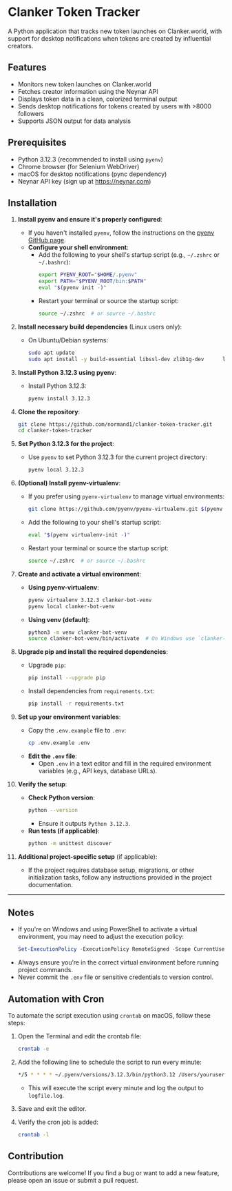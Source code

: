 # Clanker Token Tracker

A Python application that tracks new token launches on Clanker.world, with support for desktop notifications when tokens are created by influential creators.

## Features

- Monitors new token launches on Clanker.world
- Fetches creator information using the Neynar API
- Displays token data in a clean, colorized terminal output
- Sends desktop notifications for tokens created by users with >8000 followers
- Supports JSON output for data analysis

## Prerequisites

- Python 3.12.3 (recommended to install using `pyenv`)
- Chrome browser (for Selenium WebDriver)
- macOS for desktop notifications (pync dependency)
- Neynar API key (sign up at https://neynar.com)


## Installation

1. **Install pyenv and ensure it's properly configured**:
   - If you haven't installed `pyenv`, follow the instructions on the [pyenv GitHub page](https://github.com/pyenv/pyenv#installation).
   - **Configure your shell environment**:
     - Add the following to your shell's startup script (e.g., `~/.zshrc` or `~/.bashrc`):
       ```bash
       export PYENV_ROOT="$HOME/.pyenv"
       export PATH="$PYENV_ROOT/bin:$PATH"
       eval "$(pyenv init -)"
       ```
     - Restart your terminal or source the startup script:
       ```bash
       source ~/.zshrc  # or source ~/.bashrc
       ```

2. **Install necessary build dependencies** (Linux users only):
   - On Ubuntu/Debian systems:
     ```bash
     sudo apt update
     sudo apt install -y build-essential libssl-dev zlib1g-dev      libbz2-dev libreadline-dev libsqlite3-dev wget curl llvm      libncursesw5-dev xz-utils tk-dev libxml2-dev libxmlsec1-dev libffi-dev liblzma-dev
     ```

3. **Install Python 3.12.3 using pyenv**:
   - Install Python 3.12.3:
     ```bash
     pyenv install 3.12.3
     ```

4. **Clone the repository**:
   ```bash
   git clone https://github.com/normand1/clanker-token-tracker.git
   cd clanker-token-tracker
   ```

5. **Set Python 3.12.3 for the project**:
   - Use `pyenv` to set Python 3.12.3 for the current project directory:
     ```bash
     pyenv local 3.12.3
     ```

6. **(Optional) Install pyenv-virtualenv**:
   - If you prefer using `pyenv-virtualenv` to manage virtual environments:
     ```bash
     git clone https://github.com/pyenv/pyenv-virtualenv.git $(pyenv root)/plugins/pyenv-virtualenv
     ```
   - Add the following to your shell's startup script:
     ```bash
     eval "$(pyenv virtualenv-init -)"
     ```
   - Restart your terminal or source the startup script:
     ```bash
     source ~/.zshrc  # or source ~/.bashrc
     ```

7. **Create and activate a virtual environment**:
   - **Using pyenv-virtualenv**:
     ```bash
     pyenv virtualenv 3.12.3 clanker-bot-venv
     pyenv local clanker-bot-venv
     ```
   - **Using venv (default)**:
     ```bash
     python3 -m venv clanker-bot-venv
     source clanker-bot-venv/bin/activate  # On Windows use `clanker-bot-venv\Scripts\activate`
     ```

8. **Upgrade pip and install the required dependencies**:
   - Upgrade `pip`:
     ```bash
     pip install --upgrade pip
     ```
   - Install dependencies from `requirements.txt`:
     ```bash
     pip install -r requirements.txt
     ```

9. **Set up your environment variables**:
   - Copy the `.env.example` file to `.env`:
     ```bash
     cp .env.example .env
     ```
   - **Edit the `.env` file**:
     - Open `.env` in a text editor and fill in the required environment variables (e.g., API keys, database URLs).

10. **Verify the setup**:
    - **Check Python version**:
      ```bash
      python --version
      ```
      - Ensure it outputs `Python 3.12.3`.
    - **Run tests (if applicable)**:
      ```bash
      python -m unittest discover
      ```

11. **Additional project-specific setup** (if applicable):
    - If the project requires database setup, migrations, or other initialization tasks, follow any instructions provided in the project documentation.

---

## Notes
- If you're on Windows and using PowerShell to activate a virtual environment, you may need to adjust the execution policy:
  ```powershell
  Set-ExecutionPolicy -ExecutionPolicy RemoteSigned -Scope CurrentUser
  ```
- Always ensure you’re in the correct virtual environment before running project commands.
- Never commit the `.env` file or sensitive credentials to version control.

## Automation with Cron

To automate the script execution using `crontab` on macOS, follow these steps:

1. Open the Terminal and edit the crontab file:
   ```bash
   crontab -e
   ```

2. Add the following line to schedule the script to run every minute:
   ```bash
   */5 * * * * ~/.pyenv/versions/3.12.3/bin/python3.12 /Users/yourusername/clanker-launch-bot/app.py >> /Users/yourusername/clanker-launch-bot/logfile.log 2>&1
   ```

   - This will execute the script every minute and log the output to `logfile.log`.

3. Save and exit the editor.

4. Verify the cron job is added:
   ```bash
   crontab -l
   ```

## Contribution

Contributions are welcome! If you find a bug or want to add a new feature, please open an issue or submit a pull request.

